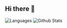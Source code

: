 ## Hi there 👋

![Languages](https://github.com/Elijah-Dangerfield/github_stats/blob/master/generated/languages.svg)
![Github Stats](https://github.com/Elijah-Dangerfield/github_stats/blob/master/generated/overview.svg)
